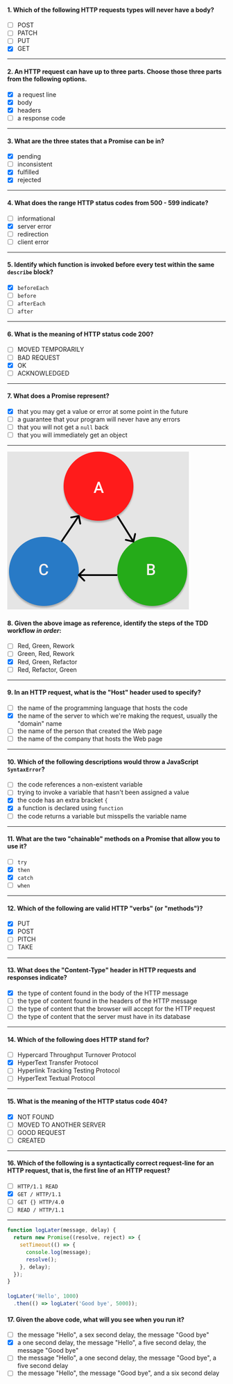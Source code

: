 #### 1. Which of the following HTTP requests types will never have a body?
- [ ] POST
- [ ] PATCH
- [ ] PUT
- [x] GET

---

#### 2. An HTTP request can have up to three parts. Choose those three parts from the following options.
- [x] a request line
- [x] body
- [x] headers
- [ ] a response code

---

#### 3. What are the three states that a Promise can be in?
- [x] pending 
- [ ] inconsistent
- [x] fulfilled
- [x] rejected

---

#### 4. What does the range HTTP status codes from 500 - 599 indicate?
- [ ] informational
- [x] server error
- [ ] redirection
- [ ] client error

---

#### 5. Identify which function is invoked before every test within the same `describe` block?
- [x] `beforeEach`
- [ ] `before`
- [ ] `afterEach`
- [ ] `after`

---

#### 6. What is the meaning of HTTP status code 200?
- [ ] MOVED TEMPORARILY
- [ ] BAD REQUEST
- [x] OK
- [ ] ACKNOWLEDGED

---

#### 7. What does a Promise represent?
- [x] that you may get a value or error at some point in the future
- [ ] a guarantee that your program will never have any errors
- [ ] that you will not get a `null` back
- [ ] that you will immediately get an object

---

![TDD Workflow](images/tdd-workflow.png)

#### 8. Given the above image as reference, identify the steps of the TDD workflow _in order_:
- [ ] Red, Green, Rework
- [ ] Green, Red, Rework
- [x] Red, Green, Refactor
- [ ] Red, Refactor, Green

---

#### 9. In an HTTP request, what is the "Host" header used to specify?
- [ ] the name of the programming language that hosts the code
- [x] the name of the server to which we're making the request, usually the "domain" name 
- [ ] the name of the person that created the Web page
- [ ] the name of the company that hosts the Web page

---

#### 10. Which of the following descriptions would throw a JavaScript `SyntaxError`?
- [ ] the code references a non-existent variable
- [ ] trying to invoke a variable that hasn't been assigned a value
- [x] the code has an extra bracket `{`
- [x] a function is declared using `function`
- [ ] the code returns a variable but misspells the variable name

---

#### 11. What are the two "chainable" methods on a Promise that allow you to use it?
- [ ] `try`
- [x] `then`
- [x] `catch`
- [ ] `when`

---

#### 12. Which of the following are valid HTTP "verbs" (or "methods")?
- [x] PUT
- [x] POST
- [ ] PITCH
- [ ] TAKE

---

#### 13. What does the "Content-Type" header in HTTP requests and responses indicate?
- [x] the type of content found in the body of the HTTP message
- [ ] the type of content found in the headers of the HTTP message 
- [ ] the type of content that the browser will accept for the HTTP request
- [ ] the type of content that the server must have in its database

---

#### 14. Which of the following does HTTP stand for?
- [ ] Hypercard Throughput Turnover Protocol
- [x] HyperText Transfer Protocol
- [ ] Hyperlink Tracking Testing Protocol
- [ ] HyperText Textual Protocol

---

#### 15. What is the meaning of the HTTP status code 404?
- [x] NOT FOUND
- [ ] MOVED TO ANOTHER SERVER
- [ ] GOOD REQUEST
- [ ] CREATED

---

#### 16. Which of the following is a syntactically correct request-line for an HTTP request, that is, the first line of an HTTP request? 
- [ ] `HTTP/1.1 READ`
- [x] `GET / HTTP/1.1`
- [ ] `GET {} HTTP/4.0`
- [ ] `READ / HTTP/1.1`

---

```js
function logLater(message, delay) {
  return new Promise((resolve, reject) => {
    setTimeout(() => {
      console.log(message);
      resolve();
    }, delay);
  });
}

logLater('Hello', 1000)
  .then(() => logLater('Good bye', 5000));
```

#### 17. Given the above code, what will you see when you run it? 
- [ ] the message "Hello", a sex second delay, the message "Good bye"
- [x] a one second delay, the message "Hello", a five second delay, the message "Good bye"
- [ ] the message "Hello", a one second delay, the message "Good bye", a five second delay
- [ ] the message "Hello", the message "Good bye", and a six second delay
